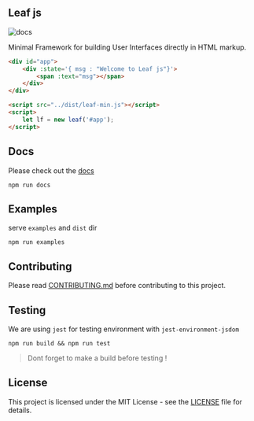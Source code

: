 ## Leaf js

![docs](https://github.com/AmolKumarGupta/leafjs/actions/workflows/pages/pages-build-deployment/badge.svg)

Minimal Framework for building User Interfaces directly in HTML markup.

```html
<div id="app">
    <div :state='{ msg : "Welcome to Leaf js"}'>
        <span :text="msg"></span>
    </div>
</div>

<script src="../dist/leaf-min.js"></script>
<script>
    let lf = new leaf('#app');
</script>
```


## Docs
Please check out the [docs](https://amolkumargupta.github.io/leafjs/)
```
npm run docs
```

## Examples
serve `examples` and `dist` dir 

```
npm run examples
```


## Contributing
Please read [CONTRIBUTING.md](CONTRIBUTING.md) before contributing to this project.


## Testing
We are using `jest` for testing environment with `jest-environment-jsdom`

```
npm run build && npm run test
```

> Dont forget to make a build before testing !


## License
This project is licensed under the MIT License - see the [LICENSE](LICENSE) file for details.